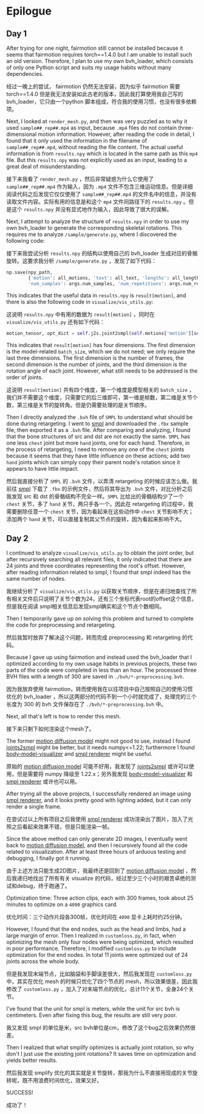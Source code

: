# Epilogue



## Day 1

After trying for one night, fairmotion still cannot be installed because it seems that fairmotion requires torch==1.4.0 but I am unable to install such an old version. Therefore, I plan to use my own bvh_loader, which consists of only one Python script and suits my usage habits without many dependencies.

经过一晚上的尝试， fairmotion 仍然无法安装，因为似乎 fairmotion 需要 torch==1.4.0 但是我无法安装如此古老的版本，因此我打算使用我自己写的 bvh_loader，它只由一个python 脚本组成，符合我的使用习惯，也没有很多依赖项。

Next, I looked at `render_mesh.py`, and then was very puzzled as to why it used `sample##_rep##.mp4` as input, because `.mp4` files do not contain three-dimensional motion information. However, after reading the code in detail, I found that it only used the information in the filename of `sample##_rep##.mp4`, without reading the file content. The actual useful information is from `results.npy` which is located in the same path as this `mp4` file. But this `results.npy` was not explicitly used as an input, leading to a great deal of misunderstanding.

接下来我看了 `render_mesh.py` ，然后非常疑惑为什么它使用了 `sample##_rep##.mp4` 作为输入，因为 `.mp4` 文件不包含三维运动信息。但是详细阅读代码之后发现它仅仅使用了 `sample##_rep##.mp4` 的文件名中的信息，并没有读取文件内容。实际有用的信息是和这个 `mp4` 文件同路径下的 `results.npy` 。但是这个 `results.npy` 并没有显式地作为输入，因此导致了很大的误解。

Next, I attempt to analyze the structure of `results.npy` in order to use my own bvh_loader to generate the corresponding skeletal rotations. This requires me to analyze `/sample/generate.py`, where I discovered the following code:

接下来我尝试分析 `results.npy` 的结构以使用自己的 bvh_loader 生成对应的骨骼旋转。这要求我分析 `/sample/generate.py` ，发现了如下代码：

```python
np.save(npy_path,
        {'motion': all_motions, 'text': all_text, 'lengths': all_lengths,
        'num_samples': args.num_samples, 'num_repetitions': args.num_repetitions})
```

This indicates that the useful data in `results.npy` is `result[motion]`, and there is also the following code in `visualize/vis_utils.py`:

这说明 `results.npy` 中有用的数据为 `result[motion]` ，同时在 `visualize/vis_utils.py` 还有如下代码：

```python
motion_tensor, opt_dict = self.j2s.joint2smpl(self.motions['motion'][self.absl_idx].transpose(2, 0, 1))  # [nframes, njoints, 3]
```

This indicates that `result[motion]` has four dimensions. The first dimension is the model-related `batch_size`, which we do not need; we only require the last three dimensions. The first dimension is the number of frames, the second dimension is the number of joints, and the third dimension is the rotation angle of each joint. However, what still needs to be addressed is the order of joints.

这说明 `result[motion]` 共有四个维度，第一个维度是模型相关的 `batch_size` ，我们并不需要这个维度，只需要它的后三维即可，第一维是帧数，第二维是关节个数，第三维是关节的旋转角。但是仍需要处理的是关节顺序。

Then I directly analyzed the `.bvh` file of `SMPL` to understand what should be done during retargeting. I went to [smpl](https://smpl.is.tue.mpg.de/index.html) and downloaded the `.fbx` sample file, then exported it as a `.bvh` file. After comparing and analyzing, I found that the bone structures of src and dst are not exactly the same. `SMPL` has one less `chest` joint but more `hand` joints, one for each hand. Therefore, in the process of retargeting, I need to remove any one of the `chest` joints because it seems that they have little influence on these actions; add two `hand` joints which can simply copy their parent node's rotation since it appears to have little impact.

然后我直接分析了 `SMPL` 的 `.bvh` 文件，以弄清 retargeting 的时候应该怎么做。我前往 [smpl](https://smpl.is.tue.mpg.de/index.html) 下载了 `.fbx` 的示例文件，然后将其导出为 `.bvh` 文件，对比分析之后我发现 src 和 dst 的骨骼结构不完全一样。`SMPL` 比给出的骨骼结构少了一个 `chest` 关节，多了 `hand` 关节，两只手各一个。因此在 retargeting 的过程中，我需要删除任意一个 `chest` 关节，因为看起来在这些动作中 `chest` 关节影响不大；添加两个 `hand` 关节，可以直接复制其父节点的旋转，因为看起来影响不大。



## Day 2

I continued to analyze `visualize/vis_utils.py` to obtain the joint order, but after recursively searching all relevant files, it only indicated that there are 24 joints and three coordinates representing the root's offset. However, after reading information related to smpl, I found that smpl indeed has the same number of nodes.

我继续分析了 `visualize/vis_utils.py` 以获取关节顺序，但是在递归地查找了所有相关文件后只说明了关节个数为24，还有三个坐标代表root的offset这个信息，但是我在阅读 smpl相关信息后发现smpl确实和这个节点个数相同。

Then I temporarily gave up on solving this problem and turned to complete the code for preprocessing and retargeting.

然后我暂时放弃了解决这个问题，转而完成 preprocessing 和 retargeting 的代码。

Because I gave up using fairmotion and instead used the bvh_loader that I optimized according to my own usage habits in previous projects, these two parts of the code were completed in less than an hour. The processed three BVH files with a length of 300 are saved in `./bvh/*-preprocessing.bvh`.

因为我放弃使用 fairmotion，转而使用我在以往项目中自己按照自己的使用习惯优化的 bvh_loader ，所以这两部分的代码不到一个小时就完成了，处理完的三个长度为 300 的 bvh 文件保存在了 `./bvh/*-preprocessing.bvh` 中。

Next, all that's left is how to render this mesh.

接下来只剩下如何渲染这个mesh了。

The former [motion diffusion model](https://github.com/GuyTevet/motion-diffusion-model) might not good to use, instead I found [joints2smpl](https://github.com/wangsen1312/joints2smpl/tree/main) might be better, but it needs numpy<=1.22; furthermore I found [body-model-visualizer](https://github.com/mkocabas/body-model-visualizer/tree/master) and [smpl renderer](https://github.com/YunYang1994/OpenWork/tree/master/smpl) might be useful.

原始的 [motion diffusion model](https://github.com/GuyTevet/motion-diffusion-model) 可能不好用，我发现了 [joints2smpl](https://github.com/wangsen1312/joints2smpl/tree/main) 或许可以使用，但是需要将 numpy 降级至 1.22.x；另外我发现 [body-model-visualizer](https://github.com/mkocabas/body-model-visualizer/tree/master) 和 [smpl renderer](https://github.com/YunYang1994/OpenWork/tree/master/smpl) 或许也可以用。

After trying all the above projects, I successfully rendered an image using [smpl renderer](https://github.com/YunYang1994/OpenWork/tree/master/smpl), and it looks pretty good with lighting added, but it can only render a single frame.

在尝试过以上所有项目之后我使用 [smpl renderer](https://github.com/YunYang1994/OpenWork/tree/master/smpl) 成功渲染出了图片，加入了光照之后看起来效果不错，但是只能渲染一帧。

Since the above method can only generate 2D images, I eventually went back to [motion diffusion model](https://github.com/GuyTevet/motion-diffusion-model), and then I recursively found all the code related to visualization. After at least three hours of arduous testing and debugging, I finally got it running.

由于上述方法只能生成2D图片，我最终还是回到了 [motion diffusion model](https://github.com/GuyTevet/motion-diffusion-model) ，然后我递归地找出了所有有关 visualize 的代码，经过至少三个小时的艰苦卓绝的测试和debug，终于跑通了。

Optimization time: Three action clips, each with 300 frames, took about 25 minutes to optimize on a `4090` graphics card.

优化时间：三个动作片段各300帧，优化时间在 `4090` 显卡上耗时约25分钟。

However, I found that the end nodes, such as the head and limbs, had a large margin of error. Then I realized in `customloss.py`, in fact, when optimizing the mesh only four nodes were being optimized, which resulted in poor performance. Therefore, I modified `customloss.py` to include optimization for the end nodes. In total 11 joints were optimized out of 24 joints across the whole body.

但是我发现末端节点，比如脑袋和手脚误差很大，然后我发现在 `customloss.py` 中，其实在优化 mesh 的时候只优化了四个节点的 mesh，所以效果很差，因此我修改了 `customloss.py` ，加入了对末端节点的优化，总计11个关节，全身24个关节。

I've found that the unit for smpl is meters, while the unit for src bvh is centimeters. Even after fixing this bug, the results are still very poor.

我又发现 smpl 的单位是米，src bvh单位是cm，修改了这个bug之后效果仍然很差。

Then I realized that what smplify optimizes is actually joint rotation, so why don't I just use the existing joint rotations? It saves time on optimization and yields better results.

然后我发现 smplify 优化的其实就是关节旋转，那我为什么不直接用现成的关节旋转呢，既不用浪费时间优化，效果又好。

SUCCESS!

成功了！